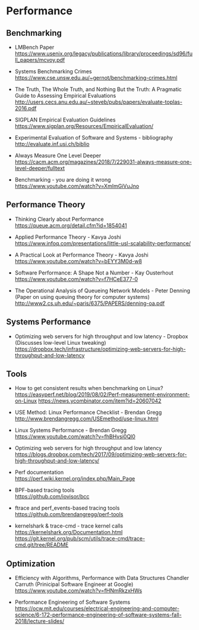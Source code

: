 # Performance

## Benchmarking

- LMBench Paper  
  <https://www.usenix.org/legacy/publications/library/proceedings/sd96/full_papers/mcvoy.pdf>

- Systems Benchmarking Crimes  
  <https://www.cse.unsw.edu.au/~gernot/benchmarking-crimes.html>

- The Truth, The Whole Truth, and Nothing But the Truth: A Pragmatic
  Guide to Assessing Empirical Evaluations  
  <http://users.cecs.anu.edu.au/~steveb/pubs/papers/evaluate-toplas-2016.pdf>

- SIGPLAN Empirical Evaluation Guidelines  
  <https://www.sigplan.org/Resources/EmpiricalEvaluation/>

- Experimental Evaluation of Software and Systems - bibliography  
  <http://evaluate.inf.usi.ch/biblio>

- Always Measure One Level Deeper  
  <https://cacm.acm.org/magazines/2018/7/229031-always-measure-one-level-deeper/fulltext>

- Benchmarking - you are doing it wrong  
  <https://www.youtube.com/watch?v=XmImGiVuJno>

## Performance Theory

- Thinking Clearly about Performance  
  <https://queue.acm.org/detail.cfm?id=1854041>

- Applied Performance Theory - Kavya Joshi  
  <https://www.infoq.com/presentations/little-usl-scalability-performance/>

- A Practical Look at Performance Theory - Kavya Joshi  
  <https://www.youtube.com/watch?v=bEYY3M0d-w8>

- Software Performance: A Shape Not a Number - Kay Ousterhout  
  <https://www.youtube.com/watch?v=f7HCeE377-0>

- The Operational Analysis of Queueing Network Models - Peter Denning  
  (Paper on using queuing theory for computer systems)  
  <http://www2.cs.uh.edu/~paris/6375/PAPERS/denning-oa.pdf>

## Systems Performance

- Optimizing web servers for high throughput and low latency - Dropbox  
  (Discusses low-level Linux tweaking)  
  <https://dropbox.tech/infrastructure/optimizing-web-servers-for-high-throughput-and-low-latency>

## Tools

- How to get consistent results when benchmarking on Linux?  
  <https://easyperf.net/blog/2019/08/02/Perf-measurement-environment-on-Linux>
  <https://news.ycombinator.com/item?id=20607042>

- USE Method: Linux Performance Checklist - Brendan Gregg  
  <http://www.brendangregg.com/USEmethod/use-linux.html>

- Linux Systems Performance - Brendan Gregg  
  <https://www.youtube.com/watch?v=fhBHvsi0Ql0>

- Optimizing web servers for high throughput and low latency  
  <https://blogs.dropbox.com/tech/2017/09/optimizing-web-servers-for-high-throughput-and-low-latency/>

- Perf documentation  
  <https://perf.wiki.kernel.org/index.php/Main_Page>

- BPF-based tracing tools  
  <https://github.com/iovisor/bcc>

- ftrace and perf_events-based tracing tools  
  <https://github.com/brendangregg/perf-tools>

- kernelshark & trace-cmd - trace kernel calls  
  <https://kernelshark.org/Documentation.html>
  <https://git.kernel.org/pub/scm/utils/trace-cmd/trace-cmd.git/tree/README>

## Optimization

- Efficiency with Algorithms, Performance with Data Structures
  Chandler Carruth (Prinicipal Software Engineer at Google)  
  <https://www.youtube.com/watch?v=fHNmRkzxHWs>

- Performance Engineering of Software Systems  
  <https://ocw.mit.edu/courses/electrical-engineering-and-computer-science/6-172-performance-engineering-of-software-systems-fall-2018/lecture-slides/>
   
